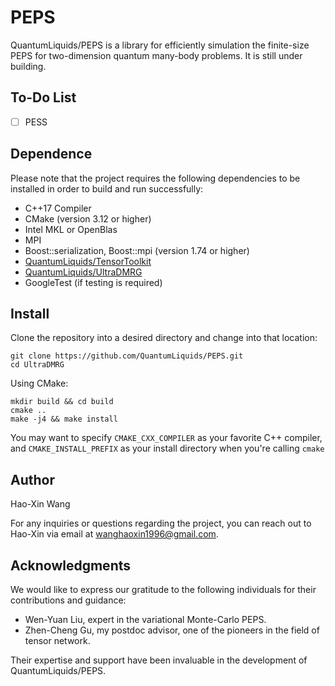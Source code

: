 # PEPS
QuantumLiquids/PEPS is a library for efficiently simulation the finite-size PEPS 
for two-dimension quantum many-body problems. It is still under building.


## To-Do List

- [ ] PESS

## Dependence
Please note that the project requires the following dependencies to be installed 
in order to build and run successfully:

- C++17 Compiler
- CMake (version 3.12 or higher)
- Intel MKL or OpenBlas
- MPI
- Boost::serialization, Boost::mpi (version 1.74 or higher)
- [QuantumLiquids/TensorToolkit](https://github.com/QuantumLiquids/TensorToolkit)
- [QuantumLiquids/UltraDMRG](https://github.com/QuantumLiquids/UltraDMRG)
- GoogleTest (if testing is required)

## Install

Clone the repository into a desired directory and change into that location:

```
git clone https://github.com/QuantumLiquids/PEPS.git
cd UltraDMRG
```

Using CMake:

```
mkdir build && cd build
cmake ..
make -j4 && make install

```

You may want to specify `CMAKE_CXX_COMPILER` as your favorite C++ compiler,
and `CMAKE_INSTALL_PREFIX` as your install directory when you're calling `cmake`

## Author

Hao-Xin Wang

For any inquiries or questions regarding the project,
you can reach out to Hao-Xin via email at wanghaoxin1996@gmail.com.

## Acknowledgments

We would like to express our gratitude to the following individuals for their contributions and guidance:

- Wen-Yuan Liu, expert in the variational Monte-Carlo PEPS.
- Zhen-Cheng Gu, my postdoc advisor, one of the pioneers in the field of tensor network.

Their expertise and support have been invaluable in the development of QuantumLiquids/PEPS.

